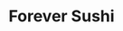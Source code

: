 ---
layout: place
title: Forever Sushi
permalink: /washington/puyallup/forever-sushi.html
stateAbbr: WA
stateName: Washington
cityName: Puyallup
seo:
  type: restaurant
  links: null
place_id: ChIJHxlJb1f8kFQRl-Dxw0IExH0
photos:
  - name: >-
      places/ChIJHxlJb1f8kFQRl-Dxw0IExH0/photos/AeeoHcId2GFixMJe1xJqJiLKs72m31BVNt0pZz9gWpPDsY84ODGNvQ-WVTtwYzuCAld7N0V2czzPOr3T08A1ZWSIM2eNI9X0IHz8x_rlrJtqmVuhLb4xLmAJavNujONLtEq5vv90XyhtmfxLHUIddtBpOgTxgEBWrMT3MHkGS04875xl2ennK9yrKoPXsXoKWJE1ptSaM3WKUYJYP4Lce_xNDcBEAURWjqDNMlBNAAFTjpEkVPD_Owfb0eCyaSQJP-K6gsI_tD6Sjc6LzHCDwkzrCGMxyhHraKN2P_ZMsqj6YBq5p4VgnWisYpEVxz_N77NZ7Kn-zIjS2qtbcsvah6HFA2qCMjwjrmovV-1vPD9TmZOR_8dBlLOA_2hzwHDmgClLzf8Jgrd_QK1szpA9pYgprwjqx3jmtrdJgd_TqxLhN6iFsA
    widthPx: 4032
    heightPx: 3024
    authorAttributions:
      - displayName: sbbcampervan
        uri: https://maps.google.com/maps/contrib/117282853459880207491
        photoUri: >-
          https://lh3.googleusercontent.com/a/ACg8ocJlyyaQVkZxm8QY0CoU4gsHPE1es373ShIyqp5wnk6nZYb3GA=s100-p-k-no-mo
    flagContentUri: >-
      https://www.google.com/local/imagery/report/?cb_client=maps_api_places.places_api&image_key=!1e10!2sCIHM0ogKEICAgID-tfGWfQ&hl=en-US
    googleMapsUri: >-
      https://www.google.com/maps/place//data=!3m4!1e2!3m2!1sCIHM0ogKEICAgID-tfGWfQ!2e10!4m2!3m1!1s0x5490fc576f49191f:0x7dc40442c3f1e097
  - name: >-
      places/ChIJHxlJb1f8kFQRl-Dxw0IExH0/photos/AeeoHcJSFx40Q0JidrO3OwKs9AR_dTCqUXB-MlPmKYcjiTLQoaT4yIucJGZaE4h1h6cuGCcs4w8_MAj_ZILH3nOhleEJSL3xgx_dL3YHYd56xs2rV5f4PkqSsqghuW6OS5EhwLIXajEmrH9BaJHC209uAwKCeF1fC25BCxAjwo_mxPYua7-W9caDnR7FIbU3Gx0RsMb0hwH55s5o9RdAGi1snPyamgQOoQNimcDp7h6W-Q653ltOnUciC39Ht4FvjPxuBfUaCBQRd-mKrfw0iCqBJoUUPNO3XH_bMv7Qi60F65no7A
    widthPx: 4000
    heightPx: 3000
    authorAttributions:
      - displayName: Forever Sushi
        uri: https://maps.google.com/maps/contrib/101435265531729390462
        photoUri: >-
          https://lh3.googleusercontent.com/a/ACg8ocLRN3gN513OrdZB3d9RODBtEuICjsFZ1euGaj20aiskEPgc2g=s100-p-k-no-mo
    flagContentUri: >-
      https://www.google.com/local/imagery/report/?cb_client=maps_api_places.places_api&image_key=!1e10!2sAF1QipPeLaDlboaB37dp-1aa8ARSVpiZlO5VnkUrPqVS&hl=en-US
    googleMapsUri: >-
      https://www.google.com/maps/place//data=!3m4!1e2!3m2!1sAF1QipPeLaDlboaB37dp-1aa8ARSVpiZlO5VnkUrPqVS!2e10!4m2!3m1!1s0x5490fc576f49191f:0x7dc40442c3f1e097
  - name: >-
      places/ChIJHxlJb1f8kFQRl-Dxw0IExH0/photos/AeeoHcIXq9je0ybUY_gA6nFZCSPVB48aczqtbk04zejoduZ3liCgZwKdkoLSuJF8jf_Ei_RA4THPFHgUZF38tFrZ8DNHCiXNlW-fiveMqElhcnPG7rbxESoNA6as0u0_SBpIpJe-4zj-7G0gfx57gtN9AFG-f-GhYBfqgMNFjmbXAVR-imsK7-KwsliNxK1FJFblmXUV7gLzxakqgugfAmGmdrltPAy4Kwyo8hkoJonXjNlc3isjPzic3jgPm7vdKDge7SpXCQ2efW3ELew9y47j07kBRM6CcrWWGP2ATpy2JtoEXA
    widthPx: 3927
    heightPx: 2209
    authorAttributions:
      - displayName: Forever Sushi
        uri: https://maps.google.com/maps/contrib/101435265531729390462
        photoUri: >-
          https://lh3.googleusercontent.com/a/ACg8ocLRN3gN513OrdZB3d9RODBtEuICjsFZ1euGaj20aiskEPgc2g=s100-p-k-no-mo
    flagContentUri: >-
      https://www.google.com/local/imagery/report/?cb_client=maps_api_places.places_api&image_key=!1e10!2sAF1QipMfxawOoRcBWjRXCKEJnSrg07DTXUFAyfJy4FJI&hl=en-US
    googleMapsUri: >-
      https://www.google.com/maps/place//data=!3m4!1e2!3m2!1sAF1QipMfxawOoRcBWjRXCKEJnSrg07DTXUFAyfJy4FJI!2e10!4m2!3m1!1s0x5490fc576f49191f:0x7dc40442c3f1e097
  - name: >-
      places/ChIJHxlJb1f8kFQRl-Dxw0IExH0/photos/AeeoHcLlcwFYpgWJvL9ZAyP4ebKRGuBqEpZSPBE5quBIhOnKy0ZQboX-8cxqu3XLKc_ArF53aKWY_zwW4K05lyXaRMUQx3IwpzArKvrfKEcGuTqsUHSwtxXAZUZAcxnrEKT40TnbgT4kjG2TmeJNXW4YCbViedelacL0y5hQhvDT-o_lGfCK6jSB86ltk3_DW28PvpqRCYFgL4zHxIBgdHIWlrOb5nf4G1VpubtBMShTEvU9ZhaiHy_Xh9SV7DGbNM60fgKFvrntmwGClxxp2iK9qRQiynTb1-JvrlHeWJu9iX4YjdHA6eKgWBkA1VKYn7OqMuGvgLzehPy-XpE7YWPfxtvkg0bPvTWCG252Q3XkFnrSIGNi1gxbt9XNaeVIN6LZMsEf5NrHxHZUJMaHPJA4B-MOeXXJAh9UytbluYoG3SY-zH8
    widthPx: 3072
    heightPx: 4080
    authorAttributions:
      - displayName: Mike (Big Mike)
        uri: https://maps.google.com/maps/contrib/106299153137288816143
        photoUri: >-
          https://lh3.googleusercontent.com/a-/ALV-UjV92BNUg8djSKe4EDrj9VHAoZYXQbRE8kKQXRGnFtIzYWWZB3CY=s100-p-k-no-mo
    flagContentUri: >-
      https://www.google.com/local/imagery/report/?cb_client=maps_api_places.places_api&image_key=!1e10!2sCIHM0ogKEICAgIDjk4K48QE&hl=en-US
    googleMapsUri: >-
      https://www.google.com/maps/place//data=!3m4!1e2!3m2!1sCIHM0ogKEICAgIDjk4K48QE!2e10!4m2!3m1!1s0x5490fc576f49191f:0x7dc40442c3f1e097
  - name: >-
      places/ChIJHxlJb1f8kFQRl-Dxw0IExH0/photos/AeeoHcK8urW7C4PXklMcp1UHvot-kH_3GDsI7EmUwWdJvu9QSbhZwtDnGZl-9vLZIwBlY7SYhL0iMHvKfuB56FMTY-LGpQxNesjKi0l8IPIDCflIbbpBAgMDSD-RqNX3icy8mTv5ol16U1-k1eg2V8EdzvRv2zlAig4yy05a-2df8cjcvbVuRH00WmlUlbpjQQIibdGcmfgcqpCKxXUKMrNnJQm4OR6SeHgzzaWBuWaWaUsqDaB4ErO5744HK57Xhyixwib42Fm10FLmsC-Tt0pn8vp8jeeWgr8-NiZTLBIlc0ZKdmLaaGvYyRTTw3EXKeBVQQIezkeUWmR-0gtlVostdTV3-Lx5jTC0QDyj_VqYvsu_nv6GDRrKEG0pfvF4fGT0YL8SFcA6unybBWn0ix4ONzQ_V66U5-JHhbBJ-9kHG_9y9AZ2
    widthPx: 4000
    heightPx: 2250
    authorAttributions:
      - displayName: ReyviGravy
        uri: https://maps.google.com/maps/contrib/112934156285518841781
        photoUri: >-
          https://lh3.googleusercontent.com/a-/ALV-UjX8NpxyBxQ1kgZFcx9rzrQcQVbyyFtTsgVsDHoJKzUjG7UlJQku=s100-p-k-no-mo
    flagContentUri: >-
      https://www.google.com/local/imagery/report/?cb_client=maps_api_places.places_api&image_key=!1e10!2sCIHM0ogKEICAgICbpLHNmQE&hl=en-US
    googleMapsUri: >-
      https://www.google.com/maps/place//data=!3m4!1e2!3m2!1sCIHM0ogKEICAgICbpLHNmQE!2e10!4m2!3m1!1s0x5490fc576f49191f:0x7dc40442c3f1e097
  - name: >-
      places/ChIJHxlJb1f8kFQRl-Dxw0IExH0/photos/AeeoHcIhLYgDwql2X52OWfFOD41Qx8661N6u82GBrfIgFi155HL8sLO2U0oJsihH5UfK0Pr7o22xWwbQ6XzBaAEVt9rBSgF3vSm6_EtIuBwiw8ffUEBysqQ_unSx3yBq5QGO7x8_BCpJT7Bc08cQMUlAnkschfa3wZHwR6TOlkmCfDHbmROU-0pV4wghr5Xp4M9Gj0x66JhOEQ2roFlEKwm_pLJZij9HuPnWovD0Z4wrDOvG7ArL7RAERDohL1fMgwMTKNGw1iaMGib71Yqk0hWW7FYm5MHLriYakW540mhUHd9i1sev5hJJltyEe_Js_hMXroIIwzIJktzNIDwfIbcllYBoCzicKke_gKTXt4lfa5e2GUvygrJFFcri-o7F4nkEmxVOz_RHcu8yPuO4Z5-b8Y2RrCw8csBkDVl5AXABxagf_A
    widthPx: 4080
    heightPx: 3072
    authorAttributions:
      - displayName: Mike (Big Mike)
        uri: https://maps.google.com/maps/contrib/106299153137288816143
        photoUri: >-
          https://lh3.googleusercontent.com/a-/ALV-UjV92BNUg8djSKe4EDrj9VHAoZYXQbRE8kKQXRGnFtIzYWWZB3CY=s100-p-k-no-mo
    flagContentUri: >-
      https://www.google.com/local/imagery/report/?cb_client=maps_api_places.places_api&image_key=!1e10!2sCIHM0ogKEICAgIDjk4K4aQ&hl=en-US
    googleMapsUri: >-
      https://www.google.com/maps/place//data=!3m4!1e2!3m2!1sCIHM0ogKEICAgIDjk4K4aQ!2e10!4m2!3m1!1s0x5490fc576f49191f:0x7dc40442c3f1e097
  - name: >-
      places/ChIJHxlJb1f8kFQRl-Dxw0IExH0/photos/AeeoHcIdztDbjrwKvuHgJDjm9-opI5FR1CmAZ71rjv-dXGSEgjQrZwZ__gQR61s_ak-r-jLSGtxIqiTH3mbO6sFTTHTcy10FagZaLgOLfS9J5DT_WkGd_mwC48aLV1sIt1QcE1tmPVh9HJbHqLwLD9KU8BbFDalmwfz1RoGfK2wn2Hhyu-9SW4M2ngffdAZ-cwxcVnMa8Pe512Z_dTHvanXJICAwkzD992o2as_bZOZ8LI90Nn6COsmIQIjjT5V5T1lwgw8bW1mce3XHm8GLFdjfKzyyJT6UkfKvMuuTPjwC4rQHudXoiyNqUA4FkUXp36KoU87MVv9EqcSqmVW3uFQiPgFSa7O7r_uaeieD9ElfxefF0Ma8W0TjQRTVuRld-q1AIedmgsKidCfX0WQi7AgHPQLA8i6bczIP0f1M4ptFKHQ
    widthPx: 3608
    heightPx: 4800
    authorAttributions:
      - displayName: Joshua Hwang
        uri: https://maps.google.com/maps/contrib/104641223508907880359
        photoUri: >-
          https://lh3.googleusercontent.com/a-/ALV-UjUBCJvwc8JzxBh6S3WS3AfrSEVM1hVqi6ip9ilSbyDCWmSUpYwLOw=s100-p-k-no-mo
    flagContentUri: >-
      https://www.google.com/local/imagery/report/?cb_client=maps_api_places.places_api&image_key=!1e10!2sCIHM0ogKEICAgIC_oNecLA&hl=en-US
    googleMapsUri: >-
      https://www.google.com/maps/place//data=!3m4!1e2!3m2!1sCIHM0ogKEICAgIC_oNecLA!2e10!4m2!3m1!1s0x5490fc576f49191f:0x7dc40442c3f1e097
  - name: >-
      places/ChIJHxlJb1f8kFQRl-Dxw0IExH0/photos/AeeoHcKKdh84xUyphE1iHLiVxmsPdlfQt_jhv_48N3FKSOPWH75IbR1E4MINmSPyj8UryONDtHmOr5FmakFI2XMVtwLTM5iBBC24AomsgBs9Nu2-AmbRe71uN6fuxBmrmxfZ7D97t7gL0Zc2ml8w0AqPoGie7SbzU8BOgPLu2jP7W-3TjIViVUOIoHTuk77toIBMsoptqlXK0sByAJMfBSoEf93oTrv-RsUytv5DfUbZ34nIfoypZbdvFpFOhYJvZTegwtDlwK8Qyn4I4LGD4Z9pN2IvQQ71qMA-DjeO0pwiMIPnSyOwBYQQJPtLKHy72WdqHTZuYlbS3_G1l9Zti_5oMq2YrOZ80s7qAynP2tK_gOgEnjPxYlMQzZ_fac9uK-6vKErDXu82Rm-xG4wgW4gKmkge7259SUq6eZAhQe6b7mhWSg
    widthPx: 1562
    heightPx: 1353
    authorAttributions:
      - displayName: Leise Kendall
        uri: https://maps.google.com/maps/contrib/110773480209833551509
        photoUri: >-
          https://lh3.googleusercontent.com/a-/ALV-UjWyXqPUwWseeNhQYWX2Nqv3h918l7L7pjknYlJPkun-vmOgAnllCw=s100-p-k-no-mo
    flagContentUri: >-
      https://www.google.com/local/imagery/report/?cb_client=maps_api_places.places_api&image_key=!1e10!2sCIHM0ogKEICAgMDQp_CwXg&hl=en-US
    googleMapsUri: >-
      https://www.google.com/maps/place//data=!3m4!1e2!3m2!1sCIHM0ogKEICAgMDQp_CwXg!2e10!4m2!3m1!1s0x5490fc576f49191f:0x7dc40442c3f1e097
  - name: >-
      places/ChIJHxlJb1f8kFQRl-Dxw0IExH0/photos/AeeoHcL14rQgv_FpLMC7yikBsiF5WVT_3sU7J4dhTkeID-vl-0wpF1aT8Mk3xpm_v0ngSO7DgYZcbaHNxjbmlyLlYXBbhodGglcnQZ71vj1jY3cxTW2oPLHPxVbVBAKXKxMTLZHpi9aw4PTlZVlwna2Qds-8_yR4VeKc0pXufeauhws5hJcA4UtEYAP74evoTf5Q2OaOLYokcp4gpFgkuaexV-qIwj0MGu7FF1X9-Q9E8XdZSepePNxpJaLzL4LQLCyDsk_iL3hkKp6Zuqmw066sWb8UD9JUaPmGW1exeJdOJdTxStxH0TzhXKY5dvzgdH5vkdDnTJAOpk2ttBxpfmoZ_MxI11Xlo3VnlvDtV6SgDn8hs-L4EOlroUXaeLJoXe6MBw9j3WN8Nozu_rKdBvL6CURsqpoKys1cKQV9vrgvlZNIKg
    widthPx: 3000
    heightPx: 4000
    authorAttributions:
      - displayName: Amy D
        uri: https://maps.google.com/maps/contrib/112266701959234000922
        photoUri: >-
          https://lh3.googleusercontent.com/a-/ALV-UjWwPsKd6heNd2FeS735a6NYsEkjXxPvwxwQBwsneq5SRg-Rl7RC7A=s100-p-k-no-mo
    flagContentUri: >-
      https://www.google.com/local/imagery/report/?cb_client=maps_api_places.places_api&image_key=!1e10!2sCIHM0ogKEICAgIDNuI-ZSg&hl=en-US
    googleMapsUri: >-
      https://www.google.com/maps/place//data=!3m4!1e2!3m2!1sCIHM0ogKEICAgIDNuI-ZSg!2e10!4m2!3m1!1s0x5490fc576f49191f:0x7dc40442c3f1e097
  - name: >-
      places/ChIJHxlJb1f8kFQRl-Dxw0IExH0/photos/AeeoHcJ9rMiUItG6TSyJUW9LFyBBDGWgpYkrFWvWmTP972GUQjPP1rT_wiE-r4I8ch8R1DD1uyLGDsT5FxIe_O9Z899JJ7A9Vz4I8vAnZ1dLaGiZzhuD7NYKxQJqETkU2kOHxLVWXKjJYdPK5E4JxlqXDmu2duOphBK5Xp07y4mrNZg4bf-VKbN-HP8nJf9yIHpq4wD4RHSeNLBApIlFkL5On55QoG-3BFdIEDtaEmTx1fWUGODhN_lZygden0hVALXEtlNOZCV8Jxyhpb9AtNiAQxLznEFa3mcTZYVpKMzNks39587INKn7ewBEdNGUK2IdZcJ2CHBh63a6gdlnrbl5wQe2ZEtMfte12pHKDqUkYLEmdBVghfPTym7HClzIaD2s9I0WSdo97kCgOtQQYgXMdd1iMbUfx5ADBrwyofFIM9-tPtJ-
    widthPx: 3024
    heightPx: 4032
    authorAttributions:
      - displayName: Monica Estrada
        uri: https://maps.google.com/maps/contrib/105543684816329894154
        photoUri: >-
          https://lh3.googleusercontent.com/a-/ALV-UjWzado-OKce6p8y7f7ql9nAJKzT1Nr_VIO_c1-loYLEKnawQTGm=s100-p-k-no-mo
    flagContentUri: >-
      https://www.google.com/local/imagery/report/?cb_client=maps_api_places.places_api&image_key=!1e10!2sCIHM0ogKEICAgICerPr13gE&hl=en-US
    googleMapsUri: >-
      https://www.google.com/maps/place//data=!3m4!1e2!3m2!1sCIHM0ogKEICAgICerPr13gE!2e10!4m2!3m1!1s0x5490fc576f49191f:0x7dc40442c3f1e097
address: 4301 S Meridian Ste F2, Puyallup, WA 98374, USA
street: 4301 S Meridian Ste F2
city: Puyallup
state: WA
zip: '98374'
country: USA
neighborhood: null
latitude: '47.150465'
longitude: '-122.291798'
accessibility_options:
  wheelchairAccessibleParking: true
  wheelchairAccessibleEntrance: true
  wheelchairAccessibleRestroom: true
  wheelchairAccessibleSeating: true
business_status: OPERATIONAL
name: Forever Sushi
google_maps_links:
  directionsUri: >-
    https://www.google.com/maps/dir//''/data=!4m7!4m6!1m1!4e2!1m2!1m1!1s0x5490fc576f49191f:0x7dc40442c3f1e097!3e0
  placeUri: https://maps.google.com/?cid=9062373034978042007
  writeAReviewUri: >-
    https://www.google.com/maps/place//data=!4m3!3m2!1s0x5490fc576f49191f:0x7dc40442c3f1e097!12e1
  reviewsUri: >-
    https://www.google.com/maps/place//data=!4m4!3m3!1s0x5490fc576f49191f:0x7dc40442c3f1e097!9m1!1b1
  photosUri: >-
    https://www.google.com/maps/place//data=!4m3!3m2!1s0x5490fc576f49191f:0x7dc40442c3f1e097!10e5
primary_type: Sushi Restaurant
opening_hours:
  openNow: true
  periods:
    - open:
        day: 0
        hour: 11
        minute: 0
      close:
        day: 0
        hour: 21
        minute: 0
    - open:
        day: 1
        hour: 11
        minute: 0
      close:
        day: 1
        hour: 21
        minute: 0
    - open:
        day: 3
        hour: 11
        minute: 0
      close:
        day: 3
        hour: 21
        minute: 0
    - open:
        day: 4
        hour: 11
        minute: 0
      close:
        day: 4
        hour: 21
        minute: 0
    - open:
        day: 5
        hour: 11
        minute: 0
      close:
        day: 5
        hour: 21
        minute: 0
    - open:
        day: 6
        hour: 11
        minute: 0
      close:
        day: 6
        hour: 21
        minute: 0
  weekdayDescriptions:
    - 'Monday: 11:00 AM – 9:00 PM'
    - 'Tuesday: Closed'
    - 'Wednesday: 11:00 AM – 9:00 PM'
    - 'Thursday: 11:00 AM – 9:00 PM'
    - 'Friday: 11:00 AM – 9:00 PM'
    - 'Saturday: 11:00 AM – 9:00 PM'
    - 'Sunday: 11:00 AM – 9:00 PM'
  nextCloseTime: '2025-05-04T04:00:00Z'
secondary_opening_hours:
  regular:
    weekdayDescriptions: null
    type: null
  current:
    weekdayDescriptions: null
    type: null
phone: (253) 268-0335
price_level: PRICE_LEVEL_MODERATE
price_range: $20 &ndash; $30
rating: '4.4'
rating_count: 883
website: null
description: >-
  Discover Forever Sushi in Puyallup, WA$$$Forever Sushi in Puyallup,
  Washington, stands out as a welcoming spot for enjoying fresh sushi and
  Japanese favorites, served conveniently on a conveyor belt for a fun dining
  experience. This casual eatery offers a variety of rolls and dishes that cater
  to different tastes, making it a go-to choice for those searching for reliable
  sushi restaurants nearby. With accessibility features like wheelchair-friendly
  seating and parking, it's an inclusive option for families and groups looking
  to savor authentic flavors in a relaxed setting. The moderate pricing and
  selection of beer and wine add to its appeal as one of the best sushi places
  in the area, ideal for a laid-back meal that combines quality with
  convenience.
generative_summary: >-
  Discover Forever Sushi in Puyallup, WA$$$Forever Sushi in Puyallup,
  Washington, stands out as a welcoming spot for enjoying fresh sushi and
  Japanese favorites, served conveniently on a conveyor belt for a fun dining
  experience. This casual eatery offers a variety of rolls and dishes that cater
  to different tastes, making it a go-to choice for those searching for reliable
  sushi restaurants nearby. With accessibility features like wheelchair-friendly
  seating and parking, it's an inclusive option for families and groups looking
  to savor authentic flavors in a relaxed setting. The moderate pricing and
  selection of beer and wine add to its appeal as one of the best sushi places
  in the area, ideal for a laid-back meal that combines quality with
  convenience.
generative_disclosure: Summarized by AI using the Grok-3-Mini model.
reviews:
  - name: >-
      places/ChIJHxlJb1f8kFQRl-Dxw0IExH0/reviews/ChdDSUhNMG9nS0VJQ0FnSURqazRLNDBRRRAB
    relativePublishTimeDescription: 12 months ago
    rating: 4
    text:
      text: >-
        Nice experience. Short wait for seating at bar for lunch. Has normal
        eggrolls, Gyoza, and other items for someone like me who doesn't touch
        sushi. My wife enjoyed the salmon & salmon belly negri and was happy
        that they had Tamari (gluten free soysauce). At the price point per
        plate she says the quality of fish is adequate. Wasn't the best she ever
        had, but says it was better than Trappers and much better than what you
        get at a QFC. Overall service was good and had great conversation with
        other guests.
      languageCode: en
    originalText:
      text: >-
        Nice experience. Short wait for seating at bar for lunch. Has normal
        eggrolls, Gyoza, and other items for someone like me who doesn't touch
        sushi. My wife enjoyed the salmon & salmon belly negri and was happy
        that they had Tamari (gluten free soysauce). At the price point per
        plate she says the quality of fish is adequate. Wasn't the best she ever
        had, but says it was better than Trappers and much better than what you
        get at a QFC. Overall service was good and had great conversation with
        other guests.
      languageCode: en
    authorAttribution:
      displayName: Mike (Big Mike)
      uri: https://www.google.com/maps/contrib/106299153137288816143/reviews
      photoUri: >-
        https://lh3.googleusercontent.com/a-/ALV-UjV92BNUg8djSKe4EDrj9VHAoZYXQbRE8kKQXRGnFtIzYWWZB3CY=s128-c0x00000000-cc-rp-mo-ba6
    publishTime: '2024-05-07T05:36:59.157461Z'
    flagContentUri: >-
      https://www.google.com/local/review/rap/report?postId=ChdDSUhNMG9nS0VJQ0FnSURqazRLNDBRRRAB&d=17924085&t=1
    googleMapsUri: >-
      https://www.google.com/maps/reviews/data=!4m6!14m5!1m4!2m3!1sChdDSUhNMG9nS0VJQ0FnSURqazRLNDBRRRAB!2m1!1s0x5490fc576f49191f:0x7dc40442c3f1e097
  - name: >-
      places/ChIJHxlJb1f8kFQRl-Dxw0IExH0/reviews/ChdDSUhNMG9nS0VJQ0FnTURRcF9DdzdnRRAB
    relativePublishTimeDescription: a month ago
    rating: 5
    text:
      text: >-
        If you care about variety, quality and excellent service, this is your
        sushi place! Forever Sushi is also one of the few places to have red,
        yellow and bluefin maguro (tuna).
      languageCode: en
    originalText:
      text: >-
        If you care about variety, quality and excellent service, this is your
        sushi place! Forever Sushi is also one of the few places to have red,
        yellow and bluefin maguro (tuna).
      languageCode: en
    authorAttribution:
      displayName: Leise Kendall
      uri: https://www.google.com/maps/contrib/110773480209833551509/reviews
      photoUri: >-
        https://lh3.googleusercontent.com/a-/ALV-UjWyXqPUwWseeNhQYWX2Nqv3h918l7L7pjknYlJPkun-vmOgAnllCw=s128-c0x00000000-cc-rp-mo-ba6
    publishTime: '2025-03-14T22:09:26.404269Z'
    flagContentUri: >-
      https://www.google.com/local/review/rap/report?postId=ChdDSUhNMG9nS0VJQ0FnTURRcF9DdzdnRRAB&d=17924085&t=1
    googleMapsUri: >-
      https://www.google.com/maps/reviews/data=!4m6!14m5!1m4!2m3!1sChdDSUhNMG9nS0VJQ0FnTURRcF9DdzdnRRAB!2m1!1s0x5490fc576f49191f:0x7dc40442c3f1e097
  - name: >-
      places/ChIJHxlJb1f8kFQRl-Dxw0IExH0/reviews/ChdDSUhNMG9nS0VJQ0FnSUROdUp1NDVnRRAB
    relativePublishTimeDescription: a year ago
    rating: 3
    text:
      text: >-
        The husband and I had lunch here yesterday and I have to say the service
        was excellent. The young man that helped us was incredibly professional,
        polite and attentive. He is exactly what you would want every front of
        house employee to be. I couldn't have been more impressed watching him
        train a new employee and help the entire restaurant because he was
        alone.

        The food however is ok. My only yet biggest issue is everything that was
        on the belt was ice old. You can order everything fresh but when you do
        they make multiples of the items to add to the belt but there wasn't
        enough people inside at the time to require the amount of food that was
        still going around and around. We made the mistake of grabbing some
        fried oysters that were ice cold and even some of the new items they
        were adding were too cold.

        The best roll we had was the C Roll it's a California roll topped with
        creamy scallop and although the roll was bland the creamy scallop
        topping was incredible I've honestly never had better. The Korean BBQ
        wings were also extremely well fried and juice but the sauce was a
        little too thick and overwhelming but it left a really nice aftertaste
        of spicy garlic goodness. The Golden Road roll had too much sauce and
        was way too sweet for my liking and we didn't care for the dynamite
        roll. My husband enjoyed the mackerel nigiri and the gyoza but overall
        it was really pricey for the quality and there are better all you can
        eat sushi places where you can get more for less.

        They have the tuxedo mousse cake for a dessert option as well and that's
        hard to resist.
      languageCode: en
    originalText:
      text: >-
        The husband and I had lunch here yesterday and I have to say the service
        was excellent. The young man that helped us was incredibly professional,
        polite and attentive. He is exactly what you would want every front of
        house employee to be. I couldn't have been more impressed watching him
        train a new employee and help the entire restaurant because he was
        alone.

        The food however is ok. My only yet biggest issue is everything that was
        on the belt was ice old. You can order everything fresh but when you do
        they make multiples of the items to add to the belt but there wasn't
        enough people inside at the time to require the amount of food that was
        still going around and around. We made the mistake of grabbing some
        fried oysters that were ice cold and even some of the new items they
        were adding were too cold.

        The best roll we had was the C Roll it's a California roll topped with
        creamy scallop and although the roll was bland the creamy scallop
        topping was incredible I've honestly never had better. The Korean BBQ
        wings were also extremely well fried and juice but the sauce was a
        little too thick and overwhelming but it left a really nice aftertaste
        of spicy garlic goodness. The Golden Road roll had too much sauce and
        was way too sweet for my liking and we didn't care for the dynamite
        roll. My husband enjoyed the mackerel nigiri and the gyoza but overall
        it was really pricey for the quality and there are better all you can
        eat sushi places where you can get more for less.

        They have the tuxedo mousse cake for a dessert option as well and that's
        hard to resist.
      languageCode: en
    authorAttribution:
      displayName: Amy D
      uri: https://www.google.com/maps/contrib/112266701959234000922/reviews
      photoUri: >-
        https://lh3.googleusercontent.com/a-/ALV-UjWwPsKd6heNd2FeS735a6NYsEkjXxPvwxwQBwsneq5SRg-Rl7RC7A=s128-c0x00000000-cc-rp-mo-ba6
    publishTime: '2024-01-20T17:22:15.238536Z'
    flagContentUri: >-
      https://www.google.com/local/review/rap/report?postId=ChdDSUhNMG9nS0VJQ0FnSUROdUp1NDVnRRAB&d=17924085&t=1
    googleMapsUri: >-
      https://www.google.com/maps/reviews/data=!4m6!14m5!1m4!2m3!1sChdDSUhNMG9nS0VJQ0FnSUROdUp1NDVnRRAB!2m1!1s0x5490fc576f49191f:0x7dc40442c3f1e097
  - name: >-
      places/ChIJHxlJb1f8kFQRl-Dxw0IExH0/reviews/ChdDSUhNMG9nS0VJQ0FnSURiNllfN2lRRRAB
    relativePublishTimeDescription: 8 months ago
    rating: 5
    text:
      text: >-
        We came here for the first time and loved it!  They have GF soy sauce. 
        I loved almost everything they had, but sadly I couldn't eat anything
        labeled "Krab Salad"  imitation crab that has wheat in it. Whaaa! 
        Hopefully they can switch to a hf product.  They do have real crab in
        some rolls.  I love their spicy tuna hand rolls!
      languageCode: en
    originalText:
      text: >-
        We came here for the first time and loved it!  They have GF soy sauce. 
        I loved almost everything they had, but sadly I couldn't eat anything
        labeled "Krab Salad"  imitation crab that has wheat in it. Whaaa! 
        Hopefully they can switch to a hf product.  They do have real crab in
        some rolls.  I love their spicy tuna hand rolls!
      languageCode: en
    authorAttribution:
      displayName: Gregory Helton
      uri: https://www.google.com/maps/contrib/118198358793806427609/reviews
      photoUri: >-
        https://lh3.googleusercontent.com/a-/ALV-UjXpLusQFntkclassTNUuuyCgr50ISDJB--V7lXYwzCjl-u1NXA=s128-c0x00000000-cc-rp-mo-ba3
    publishTime: '2024-08-07T02:12:14.876517Z'
    flagContentUri: >-
      https://www.google.com/local/review/rap/report?postId=ChdDSUhNMG9nS0VJQ0FnSURiNllfN2lRRRAB&d=17924085&t=1
    googleMapsUri: >-
      https://www.google.com/maps/reviews/data=!4m6!14m5!1m4!2m3!1sChdDSUhNMG9nS0VJQ0FnSURiNllfN2lRRRAB!2m1!1s0x5490fc576f49191f:0x7dc40442c3f1e097
  - name: >-
      places/ChIJHxlJb1f8kFQRl-Dxw0IExH0/reviews/ChdDSUhNMG9nS0VJQ0FnSUNYLXNlanVBRRAB
    relativePublishTimeDescription: 6 months ago
    rating: 1
    text:
      text: >-
        Came here a couple days ago and was so disappointed. We came here a
        little after 5:30 and the conveyor belt didn’t have that much sushi on
        it. I grabbed one of the sushi tempura and it was cold, seems like it
        had been there for a while. The sushi took so long that even the couple
        that sat a few minutes after us, walked out.


        The service is so terrible as well, if my kids wasn’t starving, I would
        have walked out too. The wait help ask us for our drink and I said water
        for us and he only came out with 2 waters just for me and my husband,
        uhmmm don’t he see the kids with us, don’t they need water too? He also
        just gave 2 chopsticks for me and my husband, I would’ve understand if
        he came back for forks for the kids but NO he didn’t, my husband had to
        go to the waithelp and asked for forks and at this time he ordered udon
        for my son, this is probably 5-10 mins after we sat down that we ordered
        the udon. At 6:05 my husband asked how’s the udon, waithelp said he’ll
        check on it. At 6:10 I asked the waithelp if the udon is coming as my
        son is so hungry. At 6:18 I asked again coz we’re almost done eating and
        the udon is still not coming out. The udon came out around 6:20ish. We
        waited about 30 mins for an udon that has only broth, noodles and onion
        on it. I didn’t enjoy our dinner as I couldn’t eat while I see my kid
        waiting patiently for his food and it wasn’t arriving.


        We came here a few months ago and we enjoyed it, the sushi was good, the
        conveyor belt was full of food and the service was great at that time,
        they even gave away those little clips at the end of the chopsticks for
        the kids, my kids enjoyed it at that time, that’s why we decided to come
        back and bring our friends with us. But this time, it was a let down, I
        regret bringing friends here. Our group of friends were disappointed as
        well, they asked for extra bowl for their kids and they had to asked 3
        times for it to arrived. I don’t recommend this place at all, go
        somewhere else especially if you have kids.
      languageCode: en
    originalText:
      text: >-
        Came here a couple days ago and was so disappointed. We came here a
        little after 5:30 and the conveyor belt didn’t have that much sushi on
        it. I grabbed one of the sushi tempura and it was cold, seems like it
        had been there for a while. The sushi took so long that even the couple
        that sat a few minutes after us, walked out.


        The service is so terrible as well, if my kids wasn’t starving, I would
        have walked out too. The wait help ask us for our drink and I said water
        for us and he only came out with 2 waters just for me and my husband,
        uhmmm don’t he see the kids with us, don’t they need water too? He also
        just gave 2 chopsticks for me and my husband, I would’ve understand if
        he came back for forks for the kids but NO he didn’t, my husband had to
        go to the waithelp and asked for forks and at this time he ordered udon
        for my son, this is probably 5-10 mins after we sat down that we ordered
        the udon. At 6:05 my husband asked how’s the udon, waithelp said he’ll
        check on it. At 6:10 I asked the waithelp if the udon is coming as my
        son is so hungry. At 6:18 I asked again coz we’re almost done eating and
        the udon is still not coming out. The udon came out around 6:20ish. We
        waited about 30 mins for an udon that has only broth, noodles and onion
        on it. I didn’t enjoy our dinner as I couldn’t eat while I see my kid
        waiting patiently for his food and it wasn’t arriving.


        We came here a few months ago and we enjoyed it, the sushi was good, the
        conveyor belt was full of food and the service was great at that time,
        they even gave away those little clips at the end of the chopsticks for
        the kids, my kids enjoyed it at that time, that’s why we decided to come
        back and bring our friends with us. But this time, it was a let down, I
        regret bringing friends here. Our group of friends were disappointed as
        well, they asked for extra bowl for their kids and they had to asked 3
        times for it to arrived. I don’t recommend this place at all, go
        somewhere else especially if you have kids.
      languageCode: en
    authorAttribution:
      displayName: Edlyn M
      uri: https://www.google.com/maps/contrib/105730668700423156487/reviews
      photoUri: >-
        https://lh3.googleusercontent.com/a-/ALV-UjXgdZK8ikhRhM1Sptf9vJpBphzimE8gKH1_1S1Ms1OMmQPtFU36=s128-c0x00000000-cc-rp-mo
    publishTime: '2024-10-15T18:41:49.871976Z'
    flagContentUri: >-
      https://www.google.com/local/review/rap/report?postId=ChdDSUhNMG9nS0VJQ0FnSUNYLXNlanVBRRAB&d=17924085&t=1
    googleMapsUri: >-
      https://www.google.com/maps/reviews/data=!4m6!14m5!1m4!2m3!1sChdDSUhNMG9nS0VJQ0FnSUNYLXNlanVBRRAB!2m1!1s0x5490fc576f49191f:0x7dc40442c3f1e097
review_summary: >-
  What Visitors Are Saying About Forever Sushi$$$Visitors often praise the wide
  variety of fresh sushi rolls and Japanese dishes available, highlighting the
  fun conveyor belt setup that keeps things exciting and accessible for
  everyone. Many appreciate the solid quality of the fish and attentive service
  that makes dining here feel welcoming and efficient, especially for those
  exploring top-rated sushi options nearby. While some note that prices can add
  up quickly, the overall experience is frequently described as enjoyable and
  family-friendly, with highlights like gluten-free choices and tasty
  appetizers. A few mentions of occasional waits or temperature issues are
  balanced by the general consensus that it's a solid pick for casual meals,
  encouraging repeat visits for sushi lovers in the community.
review_disclosure: Summarized by AI using the Grok-3-Mini model.
parking_options:
  freeParkingLot: true
  freeStreetParking: true
  valetParking: false
payment_options:
  acceptsCreditCards: true
  acceptsDebitCards: true
  acceptsCashOnly: false
  acceptsNfc: true
allow_dogs: null
curbside_pickup: null
delivery: true
dine_in: true
good_for_children: true
good_for_groups: true
good_for_sports: false
live_music: false
menu_for_children: false
outdoor_seating: false
reservable: false
restroom: true
serves_beer: true
serves_breakfast: false
serves_brunch: false
serves_cocktails: false
serves_coffee: null
serves_dinner: true
serves_dessert: true
serves_lunch: true
serves_vegetarian_food: null
serves_wine: true
takeout: true
update_category: atmosphere
places_description: >-
  A relaxed, family-friendly space serving à la carte sushi rolls & Asian dishes
  from a conveyor belt.

---